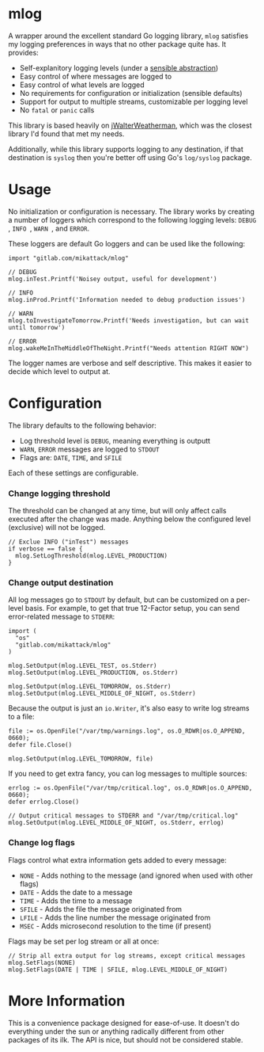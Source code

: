 # mlog

A wrapper around the excellent standard Go logging library, `mlog` satisfies my logging preferences in ways that no other package quite has.  It provides:

- Self-explanitory logging levels (under a [sensible abstraction](http://labs.ig.com/logging-level-wrong-abstraction))
- Easy control of where messages are logged to
- Easy control of what levels are logged
- No requirements for configuration or initialization (sensible defaults)
- Support for output to multiple streams, customizable per logging level
- No `fatal` or `panic` calls

This library is based heavily on [jWalterWeatherman](https://github.com/spf13/jWalterWeatherman),
which was the closest library I'd found that met my needs.

Additionally, while this library supports logging to any destination, if that destination is `syslog` then you're better off using Go's `log/syslog` package.


# Usage

No initialization or configuration is necessary.  The library works by creating a number of loggers which correspond to the following logging levels: `DEBUG `, `INFO `, `WARN `, and `ERROR`.

These loggers are default Go loggers and can be used like the following:

```
import "gitlab.com/mikattack/mlog"

// DEBUG
mlog.inTest.Printf('Noisey output, useful for development')

// INFO
mlog.inProd.Printf('Information needed to debug production issues')

// WARN
mlog.toInvestigateTomorrow.Printf('Needs investigation, but can wait until tomorrow')

// ERROR
mlog.wakeMeInTheMiddleOfTheNight.Printf("Needs attention RIGHT NOW")
```

The logger names are verbose and self descriptive. This makes it easier to decide which level to output at.


# Configuration

The library defaults to the following behavior:

- Log threshold level is `DEBUG`, meaning everything is outputt
- `WARN`, `ERROR` messages are logged to `STDOUT`
- Flags are: `DATE`, `TIME`, and `SFILE`

Each of these settings are configurable.

### Change logging threshold

The threshold can be changed at any time, but will only affect calls executed after the change was made. Anything below the configured level (exclusive) will not be logged.

```
// Exclue INFO ("inTest") messages
if verbose == false {
  mlog.SetLogThreshold(mlog.LEVEL_PRODUCTION)
}
```

### Change output destination

All log messages go to `STDOUT` by default, but can be customized on a per-level basis.  For example, to get that true 12-Factor setup, you can send error-related message to `STDERR`:

```
import (
  "os"
  "gitlab.com/mikattack/mlog"
)

mlog.SetOutput(mlog.LEVEL_TEST, os.Stderr)
mlog.SetOutput(mlog.LEVEL_PRODUCTION, os.Stderr)

mlog.SetOutput(mlog.LEVEL_TOMORROW, os.Stderr)
mlog.SetOutput(mlog.LEVEL_MIDDLE_OF_NIGHT, os.Stderr)
```

Because the output is just an `io.Writer`, it's also easy to write log streams to a file:

```
file := os.OpenFile("/var/tmp/warnings.log", os.O_RDWR|os.O_APPEND, 0660);
defer file.Close()

mlog.SetOutput(mlog.LEVEL_TOMORROW, file)
```

If you need to get extra fancy, you can log messages to multiple sources:

```
errlog := os.OpenFile("/var/tmp/critical.log", os.O_RDWR|os.O_APPEND, 0660);
defer errlog.Close()

// Output critical messages to STDERR and "/var/tmp/critical.log"
mlog.SetOutput(mlog.LEVEL_MIDDLE_OF_NIGHT, os.Stderr, errlog)
```

### Change log flags

Flags control what extra information gets added to every message:

- `NONE` - Adds nothing to the message (and ignored when used with other flags)
- `DATE` - Adds the date to a message
- `TIME` - Adds the time to a message
- `SFILE` - Adds the file the message originated from
- `LFILE` - Adds the line number the message originated from
- `MSEC` - Adds microsecond resolution to the time (if present)

Flags may be set per log stream or all at once:

```
// Strip all extra output for log streams, except critical messages
mlog.SetFlags(NONE)
mlog.SetFlags(DATE | TIME | SFILE, mlog.LEVEL_MIDDLE_OF_NIGHT)
```


# More Information

This is a convenience package designed for ease-of-use.  It doesn't do everything under the sun or anything radically different from other packages of its ilk.  The API is nice, but should not be considered stable.
